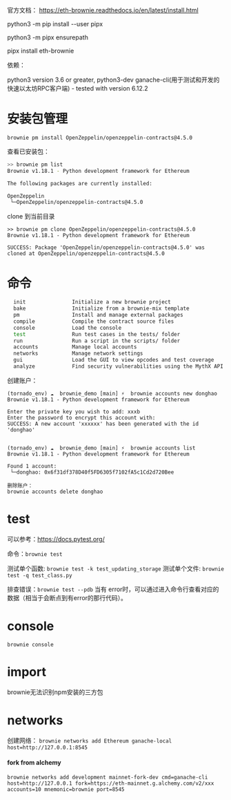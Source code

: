 官方文档： https://eth-brownie.readthedocs.io/en/latest/install.html

python3 -m pip install --user pipx

python3 -m pipx ensurepath

pipx install eth-brownie

依赖：

python3 version 3.6 or greater, python3-dev
ganache-cli(用于测试和开发的快速以太坊RPC客户端) - tested with version 6.12.2 

# 安装包管理
`brownie pm install OpenZeppelin/openzeppelin-contracts@4.5.0`

查看已安装包：
```bash
>> brownie pm list
Brownie v1.18.1 - Python development framework for Ethereum

The following packages are currently installed:

OpenZeppelin
 └─OpenZeppelin/openzeppelin-contracts@4.5.0
```
clone 到当前目录
```solidity
>> brownie pm clone OpenZeppelin/openzeppelin-contracts@4.5.0 
Brownie v1.18.1 - Python development framework for Ethereum

SUCCESS: Package 'OpenZeppelin/openzeppelin-contracts@4.5.0' was cloned at OpenZeppelin/openzeppelin-contracts@4.5.0
```

# 命令
```bash
  init               Initialize a new brownie project
  bake               Initialize from a brownie-mix template
  pm                 Install and manage external packages
  compile            Compile the contract source files
  console            Load the console
  test               Run test cases in the tests/ folder
  run                Run a script in the scripts/ folder
  accounts           Manage local accounts
  networks           Manage network settings
  gui                Load the GUI to view opcodes and test coverage
  analyze            Find security vulnerabilities using the MythX API
```
创建账户：
```shell
(tornado_env) ☁  brownie_demo [main] ⚡  brownie accounts new donghao
Brownie v1.18.1 - Python development framework for Ethereum

Enter the private key you wish to add: xxxb
Enter the password to encrypt this account with: 
SUCCESS: A new account 'xxxxxx' has been generated with the id 'donghao'


(tornado_env) ☁  brownie_demo [main] ⚡  brownie accounts list
Brownie v1.18.1 - Python development framework for Ethereum

Found 1 account:
 └─donghao: 0x6f31df378D40f5FD6305f7102fA5c1Cd2d720Bee

删除账户：
brownie accounts delete donghao
```

# test
可以参考：https://docs.pytest.org/


命令：`brownie test`

测试单个函数: `brownie test -k test_updating_storage`
测试单个文件: `brownie test -q test_class.py`

排查错误：`brownie test --pdb` 当有 error时，可以通过进入命令行查看对应的数据（相当于会断点到有error的那行代码）。

# console
`brownie console`

# import 
brownie无法识别npm安装的三方包

# networks
创建网络：
`brownie networks add Ethereum ganache-local host=http://127.0.0.1:8545`

#### fork from alchemy
```创建mainnet-fork网络 
brownie networks add development mainnet-fork-dev cmd=ganache-cli host=http://127.0.0.1 fork=https://eth-mainnet.g.alchemy.com/v2/xxx accounts=10 mnemonic=brownie port=8545
```